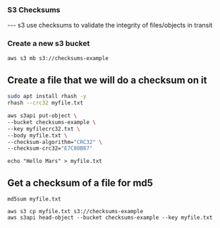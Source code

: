 ### S3 Checksums
--- s3 use checksums to validate the integrity of files/objects in transit

### Create a new s3 bucket

```md
aws s3 mb s3://checksums-example
```

## Create a file that we will do a checksum on it

```sh
sudo apt install rhash -y
rhash --crc32 myfile.txt
```

```sh
aws s3api put-object \
--bucket checksums-example \
--key myfilecrc32.txt \
--body myfile.txt \
--checksum-algorithm="CRC32" \
--checksum-crc32="E7C80B87"
```

```
echo "Hello Mars" > myfile.txt
```

## Get a checksum of a file for md5
```
md5sum myfile.txt
```

```
aws s3 cp myfile.txt s3://checksums-example
aws s3api head-object --bucket checksums-example --key myfile.txt
```

